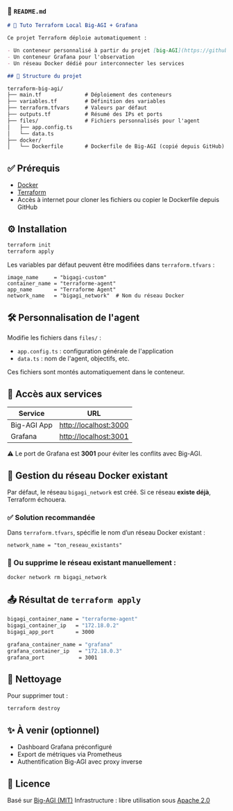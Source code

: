 ### 📄 `README.md`

```markdown
# 🚀 Tuto Terraform Local Big-AGI + Grafana

Ce projet Terraform déploie automatiquement :

- Un conteneur personnalisé à partir du projet [big-AGI](https://github.com/enricoros/big-AGI)
- Un conteneur Grafana pour l'observation
- Un réseau Docker dédié pour interconnecter les services

## 📁 Structure du projet

terraform-big-agi/
├── main.tf              # Déploiement des conteneurs
├── variables.tf         # Définition des variables
├── terraform.tfvars     # Valeurs par défaut
├── outputs.tf           # Résumé des IPs et ports
├── files/               # Fichiers personnalisés pour l'agent
│   ├── app.config.ts
│   └── data.ts
├── docker/
│   └── Dockerfile       # Dockerfile de Big-AGI (copié depuis GitHub)

````

## ✅ Prérequis

- [Docker](https://www.docker.com/)
- [Terraform](https://developer.hashicorp.com/terraform/downloads)
- Accès à internet pour cloner les fichiers ou copier le Dockerfile depuis GitHub

## ⚙️ Installation

```bash
terraform init
terraform apply
````

Les variables par défaut peuvent être modifiées dans `terraform.tfvars` :

```hcl
image_name     = "bigagi-custom"
container_name = "terraforme-agent"
app_name       = "Terraforme Agent"
network_name   = "bigagi_network"  # Nom du réseau Docker
```

## 🛠️ Personnalisation de l'agent

Modifie les fichiers dans `files/` :

* `app.config.ts` : configuration générale de l'application
* `data.ts` : nom de l'agent, objectifs, etc.

Ces fichiers sont montés automatiquement dans le conteneur.

## 🔗 Accès aux services

| Service     | URL                                            |
| ----------- | ---------------------------------------------- |
| Big-AGI App | [http://localhost:3000](http://localhost:3000) |
| Grafana     | [http://localhost:3001](http://localhost:3001) |

⚠️ Le port de Grafana est **3001** pour éviter les conflits avec Big-AGI.

## 🧩 Gestion du réseau Docker existant

Par défaut, le réseau `bigagi_network` est créé.
Si ce réseau **existe déjà**, Terraform échouera.

### ✅ Solution recommandée

Dans `terraform.tfvars`, spécifie le nom d’un réseau Docker existant :

```hcl
network_name = "ton_reseau_existants"
```

### 🧼 Ou supprime le réseau existant manuellement :

```bash
docker network rm bigagi_network
```
## 📤 Résultat de `terraform apply`

```bash
bigagi_container_name = "terraforme-agent"
bigagi_container_ip   = "172.18.0.2"
bigagi_app_port       = 3000

grafana_container_name = "grafana"
grafana_container_ip   = "172.18.0.3"
grafana_port           = 3001
```

## 🧹 Nettoyage

Pour supprimer tout :

```bash
terraform destroy
```

## ✨ À venir (optionnel)

* Dashboard Grafana préconfiguré
* Export de métriques via Prometheus
* Authentification Big-AGI avec proxy inverse

## 📄 Licence

Basé sur [Big-AGI (MIT)](https://github.com/enricoros/big-AGI/blob/main/LICENSE)
Infrastructure : libre utilisation sous [Apache 2.0](https://www.apache.org/licenses/LICENSE-2.0)
